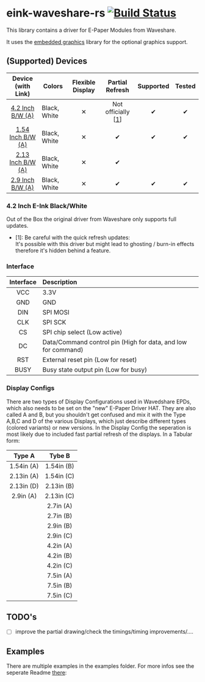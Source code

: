 # eink-waveshare-rs [![Build Status](https://travis-ci.com/Caemor/eink-waveshare-rs.svg?branch=master)](https://travis-ci.com/Caemor/eink-waveshare-rs)

This library contains a driver for E-Paper Modules  from Waveshare.

It uses the [embedded graphics](https://crates.io/crates/embedded-graphics) library for the optional graphics support.

## (Supported) Devices

| Device (with Link) | Colors | Flexible Display | Partial Refresh | Supported | Tested |
| :---: | --- | :---: | :---: | :---: | :---: |
| [4.2 Inch B/W (A)](https://www.waveshare.com/product/4.2inch-e-paper-module.htm) | Black, White | ✕ | Not officially [[1](#42-inch-e-ink-blackwhite)] | ✔ | ✔ |
| [1.54 Inch B/W (A)](https://www.waveshare.com/1.54inch-e-Paper-Module.htm) | Black, White | ✕ | ✔ | ✔ | ✔ |
| [2.13 Inch B/W (A)](https://www.waveshare.com/product/2.13inch-e-paper-hat.htm) | Black, White | ✕ | ✔ |  |  |
| [2.9 Inch B/W (A)](https://www.waveshare.com/product/2.9inch-e-paper-module.htm) | Black, White | ✕ | ✔ | ✔ | ✔ |


### 4.2 Inch E-Ink Black/White

Out of the Box the original driver from Waveshare only supports full updates. 

- [1]: Be careful with the quick refresh updates: <br>
It's possible with this driver but might lead to ghosting / burn-in effects therefore it's hidden behind a feature.

### Interface

| Interface | Description |
| :---: |  :--- |
| VCC 	|   3.3V |
| GND   | 	GND |
| DIN   | 	SPI MOSI |
| CLK   | 	SPI SCK |
| CS    | 	SPI chip select (Low active) |
| DC    | 	Data/Command control pin (High for data, and low for command) |
| RST   | 	External reset pin (Low for reset) |
| BUSY  | 	Busy state output pin (Low for busy)  |

### Display Configs

There are two types of Display Configurations used in Wavedshare EPDs, which also needs to be set on the "new" E-Paper Driver HAT.
They are also called A and B, but you shouldn't get confused and mix it with the Type A,B,C and D of the various Displays, which just describe different types (colored variants) or new versions. In the Display Config the seperation is most likely due to included fast partial refresh of the displays. In a Tabular form: 

| Type A | Tybe B |
| :---: |  :---: |
| 1.54in (A) | 1.54in (B) |
| 2.13in (A) | 1.54in (C) |
| 2.13in (D) | 2.13in (B) |
| 2.9in (A)  | 2.13in (C) |
|            | 2.7in  (A) |
|            | 2.7in  (B) |
|            | 2.9in  (B) |
|            | 2.9in  (C) |
|            | 4.2in  (A) |
|            | 4.2in  (B) |
|            | 4.2in  (C) |
|            | 7.5in  (A) |
|            | 7.5in  (B) |
|            | 7.5in  (C) |

## TODO's

- [ ] improve the partial drawing/check the timings/timing improvements/....

## Examples

There are multiple examples in the examples folder. For more infos see the seperate Readme [there](/examples/Readme.md):





